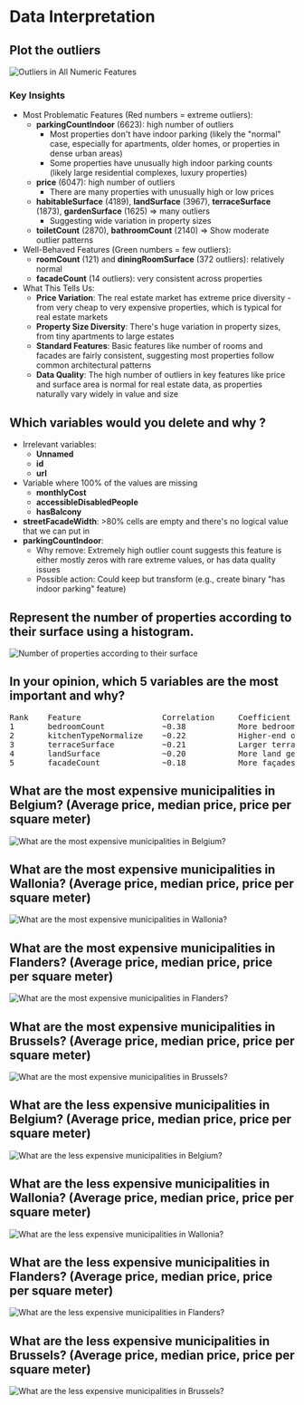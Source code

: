 # Data Interpretation

## Plot the outliers

![Outliers in All Numeric Features](../plots/04_outliers.png)

### Key Insights

- Most Problematic Features (Red numbers = extreme outliers):
    - **parkingCountIndoor** (6623): high number of outliers
        - Most properties don't have indoor parking (likely the "normal" case, especially for apartments, older homes, or properties in dense urban areas)
        - Some properties have unusually high indoor parking counts (likely large residential complexes, luxury properties)
    - **price** (6047): high number of outliers
        - There are many properties with unusually high or low prices
    - **habitableSurface** (4189), **landSurface** (3967), **terraceSurface** (1873), **gardenSurface** (1625) => many outliers
        - Suggesting wide variation in property sizes
    - **toiletCount** (2870), **bathroomCount** (2140) => Show moderate outlier patterns
- Well-Behaved Features (Green numbers = few outliers):
    - **roomCount** (121) and **diningRoomSurface** (372 outliers): relatively normal
    - **facadeCount** (14 outliers):  very consistent across properties 
- What This Tells Us:
    - **Price Variation**: The real estate market has extreme price diversity - from very cheap to very expensive properties, which is typical for real estate markets
    - **Property Size Diversity**: There's huge variation in property sizes, from tiny apartments to large estates
    - **Standard Features**: Basic features like number of rooms and facades are fairly consistent, suggesting most properties follow common architectural patterns
    - **Data Quality**: The high number of outliers in key features like price and surface area is normal for real estate data, as properties naturally vary widely in value and size

## Which variables would you delete and why ?

- Irrelevant variables:
    - **Unnamed**
    - **id**
    - **url** 
- Variable where 100% of the values are missing 
    - **monthlyCost**
    - **accessibleDisabledPeople**
    - **hasBalcony**
- **streetFacadeWidth**: >80% cells are empty and there's no logical value that we can put in
- **parkingCountIndoor**: 
    - Why remove: Extremely high outlier count suggests this feature is either mostly zeros with rare extreme values, or has data quality issues
    - Possible action: Could keep but transform (e.g., create binary "has indoor parking" feature)

## Represent the number of properties according to their surface using a histogram.

![Number of properties according to their surface](../plots/05_histogram_surface.png)

## In your opinion, which 5 variables are the most important and why?

<pre>
Rank	Feature	                Correlation     Coefficient	Interpretation
1	    bedroomCount	        ~0.38	        More bedrooms tend to significantly increase the property's price.
2	    kitchenTypeNormalize	~0.22	        Higher-end or fully equipped kitchens are associated with higher prices.
3	    terraceSurface	        ~0.21	        Larger terraces add value to the property.
4	    landSurface	            ~0.20	        More land generally means a more valuable property.
5	    facadeCount	            ~0.18	        More façades (e.g., corner properties) tend to be more expensive.
</pre>

## What are the most expensive municipalities in Belgium? (Average price, median price, price per square meter)

![What are the most expensive municipalities in Belgium?](../plots/07_top_expensive_belgium.png)

## What are the most expensive municipalities in Wallonia? (Average price, median price, price per square meter)

![What are the most expensive municipalities in Wallonia?](../plots/08_top_expensive_wallonia.png)

## What are the most expensive municipalities in Flanders? (Average price, median price, price per square meter)

![What are the most expensive municipalities in Flanders?](../plots/09_top_expensive_flander.png)

## What are the most expensive municipalities in Brussels? (Average price, median price, price per square meter)

![What are the most expensive municipalities in Brussels?](../plots/10_top_expensive_bruxelles.png)

## What are the less expensive municipalities in Belgium? (Average price, median price, price per square meter)

![What are the less expensive municipalities in Belgium?](../plots/11_least_expensive_belgium.png)

## What are the less expensive municipalities in Wallonia? (Average price, median price, price per square meter)

![What are the less expensive municipalities in Wallonia?](../plots/12_least_expensive_wallonia.png)

## What are the less expensive municipalities in Flanders? (Average price, median price, price per square meter)

![What are the less expensive municipalities in Flanders?](../plots/13_least_expensive_flander.png)

## What are the less expensive municipalities in Brussels? (Average price, median price, price per square meter)

![What are the less expensive municipalities in Brussels?](../plots/14_least_expensive_bruxelles.png)
